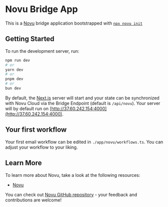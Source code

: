 # Novu Bridge App

This is a [Novu](https://novu.co/) bridge application bootstrapped with [`npx novu init`](https://www.npmjs.com/package/novu)

## Getting Started

To run the development server, run:

```bash
npm run dev
# or
yarn dev
# or
pnpm dev
# or
bun dev
```

By default, the [Next.js](https://nextjs.org/) server will start and your state can be synchronized with Novu Cloud via the Bridge Endpoint (default is `/api/novu`). Your server will by default run on [http://37.60.242.154:4000](http://37.60.242.154:4000).

## Your first workflow

Your first email workflow can be edited in `./app/novu/workflows.ts`. You can adjust your workflow to your liking.

## Learn More

To learn more about Novu, take a look at the following resources:

- [Novu](https://novu.co/)

You can check out [Novu GitHub repository](https://github.com/novuhq/novu) - your feedback and contributions are welcome!
